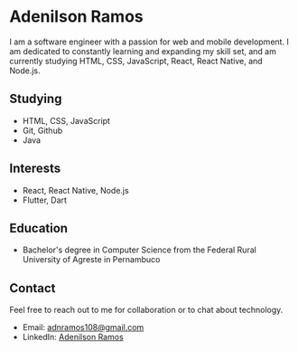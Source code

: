# Adenilson Ramos

I am a software engineer with a passion for web and mobile development. I am dedicated to constantly learning and expanding my skill set, and am currently studying HTML, CSS, JavaScript, React, React Native, and Node.js.

## Studying

- HTML, CSS, JavaScript
- Git, Github
- Java

## Interests

- React, React Native, Node.js
- Flutter, Dart

## Education

- Bachelor's degree in Computer Science from the Federal Rural University of Agreste in Pernambuco

## Contact

Feel free to reach out to me for collaboration or to chat about technology.

- Email: adnramos108@gmail.com
- LinkedIn: [Adenilson Ramos](https://www.linkedin.com/in/adn-ramos/)
